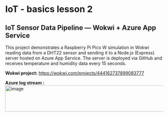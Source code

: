 # IoT - basics lesson 2
## IoT Sensor Data Pipeline — Wokwi + Azure App Service

This project demonstrates a Raspberry Pi Pico W simulation in Wokwi reading data from a DHT22 sensor and sending it to a Node.js (Express) server hosted on Azure App Service.
The server is deployed via GitHub and receives temperature and humidity data every 15 seconds.

**Wokwi project:** https://wokwi.com/projects/444162737899083777

**Azure log stream :**
<img width="620" height="84" alt="image" src="https://github.com/user-attachments/assets/afbc446c-a087-4700-9fcc-540429611ba3" />
